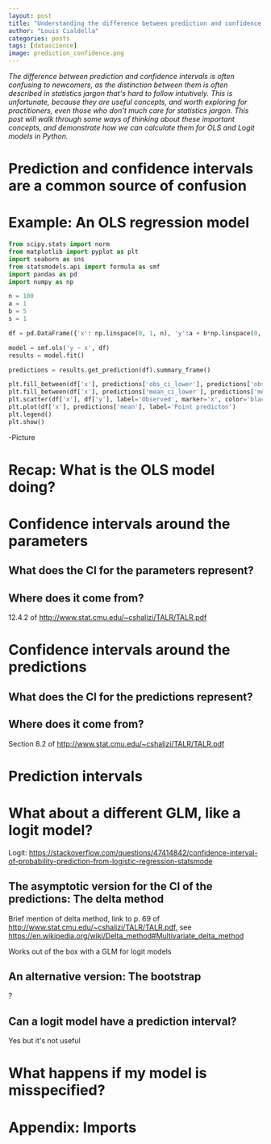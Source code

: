 ```yaml
---
layout: post
title: "Understanding the difference between prediction and confidence intervals for linear models in Python"
author: "Louis Cialdella"
categories: posts
tags: [datascience]
image: prediction_confidence.png
---
```


*The difference between prediction and confidence intervals is often confusing to newcomers, as the distinction between them is often described in statistics jargon that's hard to follow intuitively. This is unfortunate, because they are useful concepts, and worth exploring for practitioners, even those who don't much care for statistics jargon. This post will walk through some ways of thinking about these important concepts, and demonstrate how we can calculate them for OLS and Logit models in Python.*

# Prediction and confidence intervals are a common source of confusion



# Example: An OLS regression model

```python
from scipy.stats import norm
from matplotlib import pyplot as plt
import seaborn as sns
from statsmodels.api import formula as smf
import pandas as pd
import numpy as np

n = 100
a = 1
b = 5
s = 1

df = pd.DataFrame({'x': np.linspace(0, 1, n), 'y':a + b*np.linspace(0, 1, n) + norm(0, s).rvs(n)})

model = smf.ols('y ~ x', df)
results = model.fit()

predictions = results.get_prediction(df).summary_frame()

plt.fill_between(df['x'], predictions['obs_ci_lower'], predictions['obs_ci_upper'], alpha=.1, label='Prediction interval')
plt.fill_between(df['x'], predictions['mean_ci_lower'], predictions['mean_ci_upper'], alpha=.5, label='Confidence interval')
plt.scatter(df['x'], df['y'], label='Observed', marker='x', color='black')
plt.plot(df['x'], predictions['mean'], label='Point predicton')
plt.legend()
plt.show()
```

-Picture

# Recap: What is the OLS model doing?

# Confidence intervals around the parameters

## What does the CI for the parameters represent?

## Where does it come from?

12.4.2 of http://www.stat.cmu.edu/~cshalizi/TALR/TALR.pdf

# Confidence intervals around the predictions

## What does the CI for the predictions represent?

## Where does it come from?

Section 8.2 of http://www.stat.cmu.edu/~cshalizi/TALR/TALR.pdf

# Prediction intervals

# What about a different GLM, like a logit model?

Logit: https://stackoverflow.com/questions/47414842/confidence-interval-of-probability-prediction-from-logistic-regression-statsmode

## The asymptotic version for the CI of the predictions: The delta method

Brief mention of delta method, link to p. 69 of http://www.stat.cmu.edu/~cshalizi/TALR/TALR.pdf, see https://en.wikipedia.org/wiki/Delta_method#Multivariate_delta_method

Works out of the box with a GLM for logit models

## An alternative version: The bootstrap

?


## Can a logit model have a prediction interval?

Yes but it's not useful

# What happens if my model is misspecified?

# Appendix: Imports

